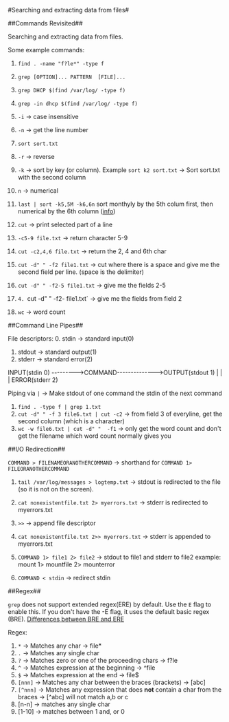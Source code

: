 #Searching and extracting data from files#

##Commands Revisited##

Searching and extracting data from files.

Some example commands:
1. `find . -name "f?le*" -type f`

2. `grep [OPTION]... PATTERN  [FILE]...`
3. `grep DHCP $(find /var/log/ -type f)`
4. `grep -in dhcp $(find /var/log/ -type f)`
  1. `-i` -> case insensitive
  2. `-n` -> get the line number
5. `sort sort.txt`
  1. `-r` -> reverse
  2. `-k` -> sort by key (or column). Example `sort k2 sort.txt` -> Sort sort.txt with the second column
  3. `n` -> numerical
  4. `last | sort -k5,5M -k6,6n` sort monthyly by the 5th colum first, then numerical by the 6th column ([info](http://unix.stackexchange.com/questions/78925/how-to-sort-by-multiple-columns))
6. `cut` -> print selected part of a line
  1. `-c5-9 file.txt` -> return character 5-9
  2. `cut -c2,4,6 file.txt` -> return  the 2, 4 and 6th char  
  3. `cut -d" " -f2 file1.txt` -> cut where there is a space and give me the second field per line. (space is the delimiter)
  4. `cut -d" " -f2-5 file1.txt` -> give me the fields 2-5
  5. `4. `cut -d" " -f2- file1.txt` -> give me the fields from field 2
7. `wc` -> word count

##Command Line Pipes##

File descriptors:
0. stdin -> standard input(0)
1. stdout -> standard output(1)
2. stderr -> standard error(2)

INPUT(stdin 0) --------->COMMAND-------------->OUTPUT(stdout 1)
                                       |
                                       |
                                       |
                                 ERROR(stderr 2)

Piping via `|` -> Make stdout of one command the stdin of the next command

1. `find . -type f | grep 1.txt`
2. `cut -d" " -f 3 file6.txt | cut -c2` -> from field 3 of everyline, get the second column (which is a character)
3. `wc -w file6.txt | cut -d" "  -f1` -> only get the word count and don't get the filename which word count normally gives you

##I/O Redirection##

`COMMAND > FILENAMEORANOTHERCOMMAND` -> shorthand for `COMMAND 1> FILEORANOTHERCOMMAND`
1. `tail /var/log/messages > logtemp.txt` -> stdout is redirected to the file (so it is not on the screen).
2. `cat nonexistentfile.txt 2> myerrors.txt` -> stderr is redirected to myerrors.txt
3. `>>` ->  append file descriptor
4. `cat nonexistentfile.txt 2>> myerrors.txt` -> stderr is appended to myerrors.txt
5. `COMMAND 1> file1 2> file2` -> stdout to file1 and stderr to file2 example: mount 1> mountfile 2> mounterror

6. `COMMAND < stdin` -> redirect stdin

##Regex##

`grep` does not support extended regex(ERE) by default. Use the `E` flag to enable this. If you don't have the -E flag, it uses the default basic regex (BRE). [Differences between BRE and ERE](http://www.regular-expressions.info/posix.html)

Regex:

1. `*` -> Matches any char -> file*
2. `.` -> Matches any single char
3. `?` -> Matches zero or one of the proceeding chars -> f?le
4. `^` -> Matches expression at the beginning -> ^file
5. `$` -> Matches expression at the end -> file$
6. `[nnn]` -> Matches any char between the braces (brackets) -> [abc]
7. `[^nnn]` -> Matches any expression that does **not** contain a char from the braces -> [^abc] will not match a,b or c
8. [n-n] -> matches any single char
9. [1-10] -> matches between 1 and, or 0
